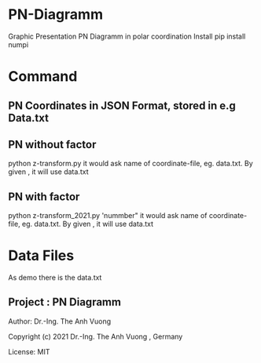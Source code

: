 # PN-Diagramm
Graphic Presentation PN Diagramm in polar coordination
Install pip install numpi

# Command

## PN Coordinates in JSON Format, stored in  e.g Data.txt

## PN without factor
python z-transform.py
it would ask name of coordinate-file, eg. data.txt.
By given <CR> , it will use data.txt 

## PN with factor
python z-transform_2021.py 'nummber"
it would ask name of coordinate-file, eg. data.txt.
By given <CR> , it will use data.txt 

# Data Files
As demo there is the data.txt


Project : PN Diagramm
----
Author: Dr.-Ing. The Anh Vuong 

Copyright (c) 2021 Dr.-Ing. The Anh Vuong , Germany

License: MIT